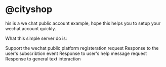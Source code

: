 @cityshop
================
his is a we chat public account example, hope this helps you to setup your wechat account quickly.

What this simple server do is:

Support the wechat public platform registeration request
Response to the user's subscribtion event
Response to user's help message request
Response to general text interaction

